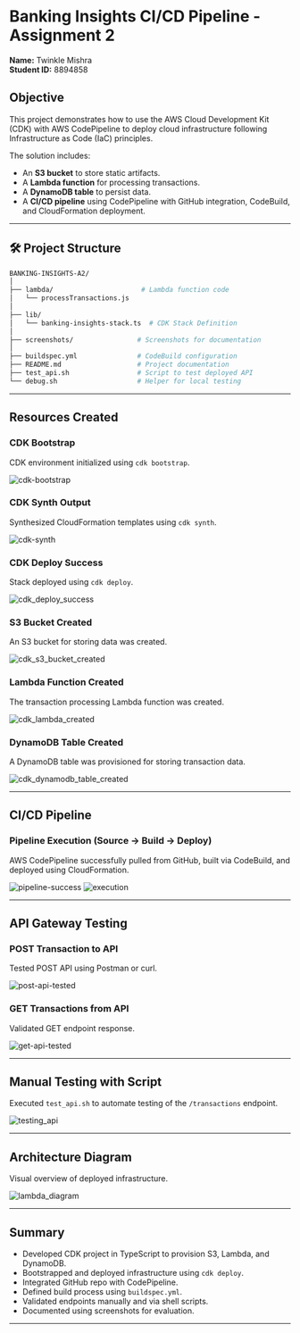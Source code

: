 # Banking Insights CI/CD Pipeline - Assignment 2

**Name:** Twinkle Mishra  
**Student ID:** 8894858  

## Objective

This project demonstrates how to use the AWS Cloud Development Kit (CDK) with AWS CodePipeline to deploy cloud infrastructure following Infrastructure as Code (IaC) principles.

The solution includes:
- An **S3 bucket** to store static artifacts.
- A **Lambda function** for processing transactions.
- A **DynamoDB table** to persist data.
- A **CI/CD pipeline** using CodePipeline with GitHub integration, CodeBuild, and CloudFormation deployment.

---

## 🛠 Project Structure

```bash
BANKING-INSIGHTS-A2/
│
├── lambda/                      # Lambda function code
│   └── processTransactions.js
│
├── lib/
│   └── banking-insights-stack.ts  # CDK Stack Definition
│
├── screenshots/                # Screenshots for documentation
│
├── buildspec.yml               # CodeBuild configuration
├── README.md                   # Project documentation
├── test_api.sh                 # Script to test deployed API
└── debug.sh                    # Helper for local testing
```

---

## Resources Created

### CDK Bootstrap
CDK environment initialized using `cdk bootstrap`.

![cdk-bootstrap](screenshots/cdk-bootstrap.png)

### CDK Synth Output
Synthesized CloudFormation templates using `cdk synth`.

![cdk-synth](screenshots/cdk-synth.png)

### CDK Deploy Success
Stack deployed using `cdk deploy`.

![cdk_deploy_success](screenshots/cdk_deploy_success.png)

### S3 Bucket Created
An S3 bucket for storing data was created.

![cdk_s3_bucket_created](screenshots/cdk_s3_bucket_created.png)

### Lambda Function Created
The transaction processing Lambda function was created.

![cdk_lambda_created](screenshots/cdk_lambda_created.png)

### DynamoDB Table Created
A DynamoDB table was provisioned for storing transaction data.

![cdk_dynamodb_table_created](screenshots/cdk_dynamodb_table_created.png)

---

## CI/CD Pipeline

### Pipeline Execution (Source → Build → Deploy)
AWS CodePipeline successfully pulled from GitHub, built via CodeBuild, and deployed using CloudFormation.

![pipeline-success](screenshots/pipeline-success.png)
![execution](screenshots/execution.png)

---

## API Gateway Testing

### POST Transaction to API
Tested POST API using Postman or curl.

![post-api-tested](screenshots/post-api-tested.png)

### GET Transactions from API
Validated GET endpoint response.

![get-api-tested](screenshots/get-api-tested.png)

---

## Manual Testing with Script
Executed `test_api.sh` to automate testing of the `/transactions` endpoint.

![testing_api](screenshots/testing_api.png)

---

## Architecture Diagram
Visual overview of deployed infrastructure.

![lambda_diagram](screenshots/lambda_diagram.png)

---

## Summary

- Developed CDK project in TypeScript to provision S3, Lambda, and DynamoDB.
- Bootstrapped and deployed infrastructure using `cdk deploy`.
- Integrated GitHub repo with CodePipeline.
- Defined build process using `buildspec.yml`.
- Validated endpoints manually and via shell scripts.
- Documented using screenshots for evaluation.

---
